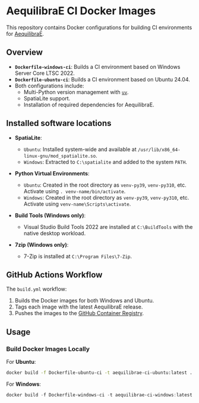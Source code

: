 # AequilibraE CI Docker Images

This repository contains Docker configurations for building CI environments for [AequilibraE](https://github.com/AequilibraE/aequilibrae).

## Overview

- **`Dockerfile-windows-ci`**: Builds a CI environment based on Windows Server Core LTSC 2022.
- **`Dockerfile-ubuntu-ci`**: Builds a CI environment based on Ubuntu 24.04.
- Both configurations include:
  - Multi-Python version management with [`uv`](https://astral.sh/uv/).
  - SpatiaLite support.
  - Installation of required dependencies for AequilibraE.
  
## Installed software locations

- **SpatiaLite**:
  - `Ubuntu`: Installed system-wide and available at `/usr/lib/x86_64-linux-gnu/mod_spatialite.so`.
  - `Windows`: Extracted to `C:\spatialite` and added to the system `PATH`.
  
- **Python Virtual Environments**:
  - `Ubuntu`: Created in the root directory as `venv-py39`, `venv-py310`, etc. Activate using `. venv-name/bin/activate`.
  - `Windows`: Created in the root directory as `venv-py39`, `venv-py310`, etc. Activate using `venv-name\Scripts\activate`.

- **Build Tools (Windows only)**:
  - Visual Studio Build Tools 2022 are installed at `C:\BuildTools` with the native desktop workload.

- **7zip (Windows only)**:
  -  7-Zip is installed at `C:\Program Files\7-Zip`.

## GitHub Actions Workflow

The `build.yml` workflow:
1. Builds the Docker images for both Windows and Ubuntu.
2. Tags each image with the latest AequilibraE release.
3. Pushes the images to the [GitHub Container Registry](https://ghcr.io).

## Usage

### Build Docker Images Locally

For **Ubuntu**:
```bash
docker build -f Dockerfile-ubuntu-ci -t aequilibrae-ci-ubuntu:latest .
```

For **Windows**:
```powershell
docker build -f Dockerfile-windows-ci -t aequilibrae-ci-windows:latest .
```
